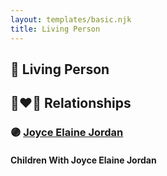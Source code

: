 ```yaml
---
layout: templates/basic.njk
title: Living Person
---
```

## 🔵 Living Person

## 👩‍❤️‍👨 Relationships

### 🟣 [Joyce Elaine Jordan](/people/8/86240475)

#### Children With Joyce Elaine Jordan